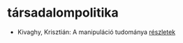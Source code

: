 # társadalompolitika

- Kivaghy, Krisztián: A manipuláció tudománya [részletek](_details/Kivaghy%2C%20Kriszti%C3%A1n.md#id_293)
